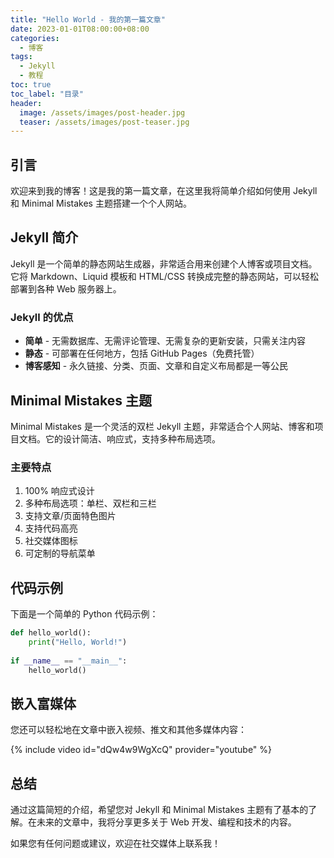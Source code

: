 ```yaml
---
title: "Hello World - 我的第一篇文章"
date: 2023-01-01T08:00:00+08:00
categories:
  - 博客
tags:
  - Jekyll
  - 教程
toc: true
toc_label: "目录"
header:
  image: /assets/images/post-header.jpg
  teaser: /assets/images/post-teaser.jpg
---
```


## 引言

欢迎来到我的博客！这是我的第一篇文章，在这里我将简单介绍如何使用 Jekyll 和 Minimal Mistakes 主题搭建一个个人网站。

## Jekyll 简介

Jekyll 是一个简单的静态网站生成器，非常适合用来创建个人博客或项目文档。它将 Markdown、Liquid 模板和 HTML/CSS 转换成完整的静态网站，可以轻松部署到各种 Web 服务器上。

### Jekyll 的优点

- **简单** - 无需数据库、无需评论管理、无需复杂的更新安装，只需关注内容
- **静态** - 可部署在任何地方，包括 GitHub Pages（免费托管）
- **博客感知** - 永久链接、分类、页面、文章和自定义布局都是一等公民

## Minimal Mistakes 主题

Minimal Mistakes 是一个灵活的双栏 Jekyll 主题，非常适合个人网站、博客和项目文档。它的设计简洁、响应式，支持多种布局选项。

### 主要特点

1. 100% 响应式设计
2. 多种布局选项：单栏、双栏和三栏
3. 支持文章/页面特色图片
4. 支持代码高亮
5. 社交媒体图标
6. 可定制的导航菜单

## 代码示例

下面是一个简单的 Python 代码示例：

```python
def hello_world():
    print("Hello, World!")
    
if __name__ == "__main__":
    hello_world()
```

## 嵌入富媒体

您还可以轻松地在文章中嵌入视频、推文和其他多媒体内容：

{% include video id="dQw4w9WgXcQ" provider="youtube" %}

## 总结

通过这篇简短的介绍，希望您对 Jekyll 和 Minimal Mistakes 主题有了基本的了解。在未来的文章中，我将分享更多关于 Web 开发、编程和技术的内容。

如果您有任何问题或建议，欢迎在社交媒体上联系我！ 